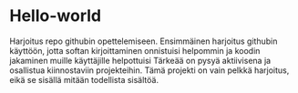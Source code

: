 # Hello-world
Harjoitus repo githubin opettelemiseen.
Ensimmäinen harjoitus githubin käyttöön, jotta softan kirjoittaminen onnistuisi helpommin ja koodin jakaminen muille käyttäjille helpottuisi
Tärkeää on pysyä aktiivisena ja osallistua kiinnostaviin projekteihin.
Tämä projekti on vain pelkkä harjoitus, eikä se sisällä mitään todellista sisältöä.
